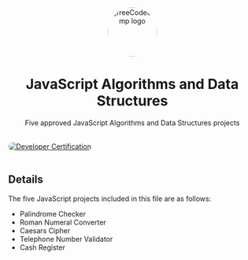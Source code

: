 <div align="center" dir="auto">
  <img src="https://i.imgur.com/aJ7jrQi.png" alt="freeCodeCamp logo" style="width: 100px; height: 100px; border-radius: 50%;">
</div>
<h1 align="center">JavaScript Algorithms and Data Structures</h1>
<p align="center">Five approved JavaScript Algorithms and Data Structures projects</p><br>
<a href="https://www.freecodecamp.org/certification/fcc41cd00f1-251e-490d-9088-b341b6a2e1f6/javascript-algorithms-and-data-structures" target="_blank">
  <img src="https://i.imgur.com/O3B38qQ.png" alt="Developer Certification" style="max-width: 100%; border-radius: 20px;">
</a><br><br>
<h2>Details</h2>
<p>The five JavaScript projects included in this file are as follows:</p>
<ul>
  <li>Palindrome Checker</li>
  <li>Roman Numeral Converter</li>
  <li>Caesars Cipher</li>
  <li>Telephone Number Validator</li>
  <li>Cash Register</li>
</ul>
